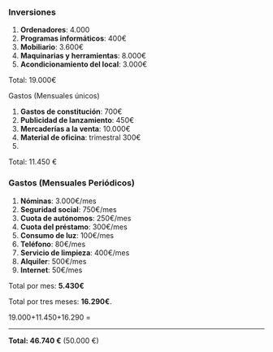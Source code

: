 
### Inversiones

1. **Ordenadores**: 4.000
2. **Programas informáticos**: 400€
3. **Mobiliario**: 3.600€
4. **Maquinarias y herramientas**: 8.000€
5. **Acondicionamiento del local**: 3.000€

Total: 19.000€


Gastos (Mensuales únicos)

 1. **Gastos de constitución**: 700€
2. **Publicidad de lanzamiento**: 450€
3. **Mercaderías a la venta**: 10.000€
4.  **Material de oficina**: trimestral 300€
5. 
Total: 11.450 €
### Gastos (Mensuales Periódicos)

1. **Nóminas**: 3.000€/mes
2. **Seguridad social**: 750€/mes
3. **Cuota de autónomos**: 250€/mes
4. **Cuota del préstamo**: 300€/mes
5. **Consumo de luz**: 100€/mes
6. **Teléfono**: 80€/mes
7. **Servicio de limpieza**: 400€/mes
8. **Alquiler**: 500€/mes
9. **Internet**: 50€/mes

Total por mes: **5.430€**

Total por tres meses: **16.290€**.


19.000+11.450+16.290 = 

----

**Total:  46.740 €**  (50.000 €)